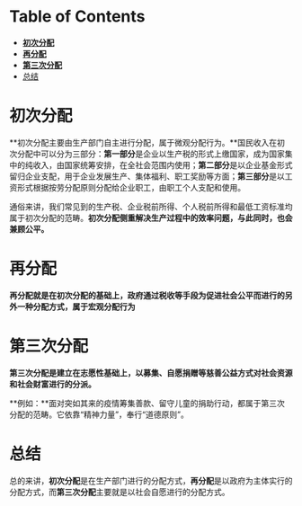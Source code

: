 # Table of Contents

* [**初次分配**](#初次分配)
* [**再分配**](#再分配)
* [**第三次分配**](#第三次分配)
* [总结](#总结)




# **初次分配**

**初次分配主要由生产部门自主进行分配，属于微观分配行为。**国民收入在初次分配中可以分为三部分：**第一部分**是企业以生产税的形式上缴国家，成为国家集中的纯收入，由国家统筹安排，在全社会范围内使用；**第二部分**是以企业基金形式留归企业支配，用于企业发展生产、集体福利、职工奖励等方面；**第三部分**是以工资形式根据按劳分配原则分配给企业职工，由职工个人支配和使用。

通俗来讲，我们常见到的生产税、企业税前所得、个人税前所得和最低工资标准均属于初次分配的范畴。**初次分配侧重解决生产过程中的效率问题，与此同时，也会兼顾公平。**



# **再分配**

**再分配就是在初次分配的基础上，政府通过税收等手段为促进社会公平而进行的另外一种分配方式，属于宏观分配行为**



# **第三次分配**

**第三次分配是建立在志愿性基础上，以募集、自愿捐赠等慈善公益方式对社会资源和社会财富进行的分派。**



**例如：**面对突如其来的疫情筹集善款、留守儿童的捐助行动，都属于第三次分配的范畴。它依靠“精神力量”，奉行“道德原则”。



# 总结

总的来讲，**初次分配**是在生产部门进行的分配方式，**再分配**是以政府为主体实行的分配方式，而**第三次分配**主要就是以社会自愿进行的分配方式。
